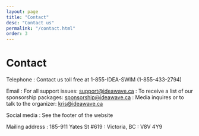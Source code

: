 ```yaml
---
layout: page
title: "Contact"
desc: "Contact us"
permalink: "/contact.html"
order: 3
---
```


# Contact

Telephone
: Contact us toll free at 1-855-IDEA-SWIM (1-855-433-2794)

Email
: For all support issues: [support@ideawave.ca](support@ideawave.ca)
: To receive a list of our sponsorship packages: [sponsorship@ideawave.ca](sponsorship@ideawave.ca)
: Media inquires or to talk to the organizer: [kris@ideawave.ca](kris@ideawave.ca)

Social media
: See the footer of the website

Mailing address
: 185-911 Yates St #619
: Victoria, BC
: V8V 4Y9
